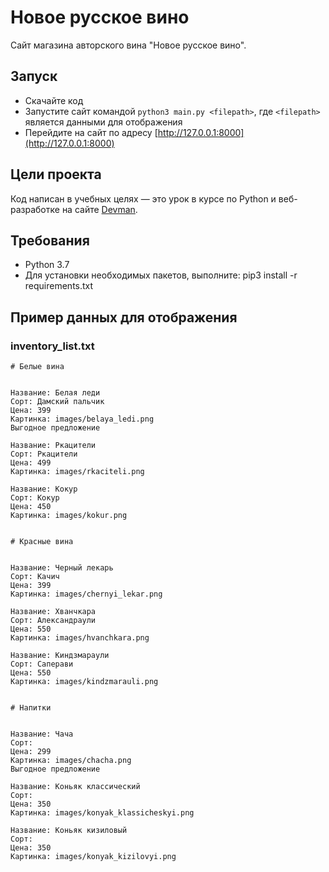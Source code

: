 # Новое русское вино

Сайт магазина авторского вина "Новое русское вино".

## Запуск

- Скачайте код
- Запустите сайт командой `python3 main.py <filepath>`, где ```<filepath>``` является данными для отображения
- Перейдите на сайт по адресу [http://127.0.0.1:8000](http://127.0.0.1:8000)

## Цели проекта

Код написан в учебных целях — это урок в курсе по Python и веб-разработке на сайте [Devman](https://dvmn.org).

## Требования

- Python 3.7
- Для установки необходимых пакетов, выполните: pip3 install -r requirements.txt

## Пример данных для отображения
### inventory_list.txt
```
# Белые вина


Название: Белая леди
Сорт: Дамский пальчик
Цена: 399
Картинка: images/belaya_ledi.png
Выгодное предложение

Название: Ркацители
Сорт: Ркацители
Цена: 499
Картинка: images/rkaciteli.png

Название: Кокур
Сорт: Кокур
Цена: 450
Картинка: images/kokur.png


# Красные вина


Название: Черный лекарь
Сорт: Качич
Цена: 399
Картинка: images/chernyi_lekar.png

Название: Хванчкара
Сорт: Александраули
Цена: 550
Картинка: images/hvanchkara.png

Название: Киндзмараули
Сорт: Саперави
Цена: 550
Картинка: images/kindzmarauli.png


# Напитки


Название: Чача
Сорт: 
Цена: 299
Картинка: images/chacha.png
Выгодное предложение

Название: Коньяк классический
Сорт: 
Цена: 350
Картинка: images/konyak_klassicheskyi.png

Название: Коньяк кизиловый
Сорт: 
Цена: 350
Картинка: images/konyak_kizilovyi.png
```

